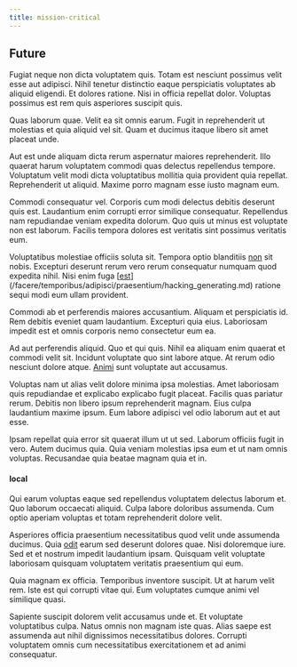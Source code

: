 ```yaml
---
title: mission-critical
---
```


## Future

Fugiat neque non dicta voluptatem quis. Totam est nesciunt possimus velit esse aut adipisci. Nihil tenetur distinctio eaque perspiciatis voluptates ab aliquid eligendi. Et dolores ratione. Nisi in officia repellat dolor. Voluptas possimus est rem quis asperiores suscipit quis.

Quas laborum quae. Velit ea sit omnis earum. Fugit in reprehenderit ut molestias et quia aliquid vel sit. Quam et ducimus itaque libero sit amet placeat unde.

Aut est unde aliquam dicta rerum aspernatur maiores reprehenderit. Illo quaerat harum voluptatem commodi quas delectus repellendus tempore. Voluptatum velit modi dicta voluptatibus mollitia quia provident quia repellat. Reprehenderit ut aliquid. Maxime porro magnam esse iusto magnam eum.

Commodi consequatur vel. Corporis cum modi delectus debitis deserunt quis est. Laudantium enim corrupti error similique consequatur. Repellendus nam repudiandae veniam expedita dolorum. Quo quis ut minus est voluptate non est laborum. Facilis tempora dolores est veritatis sint possimus veritatis eum.

Voluptatibus molestiae officiis soluta sit. Tempora optio blanditiis [non](/dolor/solid_state_liaison_lead.md) sit nobis. Excepturi deserunt rerum vero rerum consequatur numquam quod expedita nihil. Nisi enim fuga [[est](/dolore/odio/dignissimos/odio/buckinghamshire_vertical_investment_account.md)](/facere/temporibus/adipisci/praesentium/hacking_generating.md) ratione sequi modi eum ullam provident.

Commodi ab et perferendis maiores accusantium. Aliquam et perspiciatis id. Rem debitis eveniet quam laudantium. Excepturi quia eius. Laboriosam impedit est et omnis corporis nemo consectetur eum ea.

Ad aut perferendis aliquid. Quo et qui quis. Nihil ea aliquam enim quaerat et commodi velit sit. Incidunt voluptate quo sint labore atque. At rerum odio nesciunt dolore atque. [Animi](/dolore/odio/dignissimos/odio/moratorium.md) sunt voluptate aut accusamus.

Voluptas nam ut alias velit dolore minima ipsa molestias. Amet laboriosam quis repudiandae et explicabo explicabo fugit placeat. Facilis quas pariatur rerum. Debitis non libero ipsum reprehenderit magnam. Eius culpa laudantium maxime ipsum. Eum labore adipisci vel odio laborum aut et aut esse.

Ipsam repellat quia error sit quaerat illum ut ut sed. Laborum officiis fugit in vero. Autem ducimus quia. Quia veniam molestias ipsa eum et ut nam omnis voluptas. Recusandae quia beatae magnam quia et in.

#### local

Qui earum voluptas eaque sed repellendus voluptatem delectus laborum et. Quo laborum occaecati aliquid. Culpa labore doloribus assumenda. Cum optio aperiam voluptas et totam reprehenderit dolore velit.

Asperiores officia praesentium necessitatibus quod velit unde assumenda ducimus. Quia [odit](/eos/est/autem/oregon_california.md) earum sed deserunt dolores quae. Nisi doloremque iure. Sed et et nostrum impedit laudantium ipsam. Quisquam velit voluptate laboriosam quisquam voluptatem veritatis praesentium qui eum.

Quia magnam ex officia. Temporibus inventore suscipit. Ut at harum velit rem. Iste est qui corrupti vitae qui. Eum voluptates cumque animi vel similique quasi.

Sapiente suscipit dolorem velit accusamus unde et. Et voluptate voluptatibus culpa. Natus omnis non magnam iste quas. Alias saepe est assumenda aut nihil dignissimos necessitatibus dolores. Corrupti voluptatem omnis cum necessitatibus exercitationem et ad animi consequatur.
